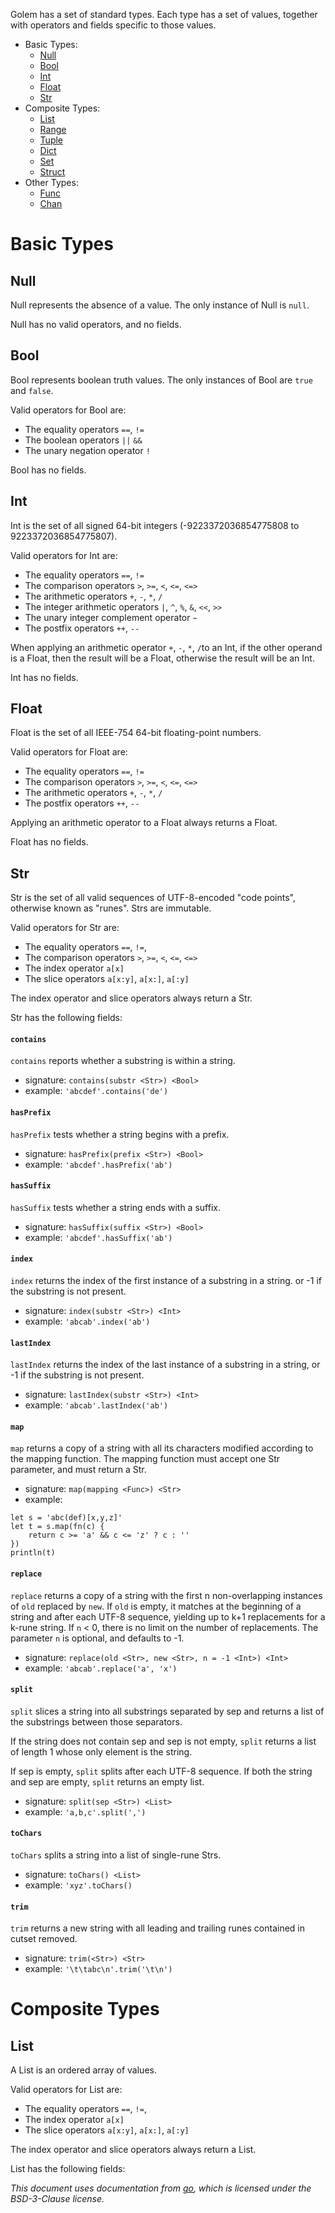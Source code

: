 Golem has a set of standard types.  Each type has a set of values,
together with operators and fields specific to those values.

* Basic Types:
  * [Null](#null)
  * [Bool](#bool)
  * [Int](#int)
  * [Float](#float)
  * [Str](#str)
* Composite Types:
  * [List](#list)
  * [Range](#range)
  * [Tuple](#tuple)
  * [Dict](#dict)
  * [Set](#set)
  * [Struct](#struct)
* Other Types:
  * [Func](#func)
  * [Chan](#chan)

# Basic Types

## Null

Null represents the absence of a value. The only instance of Null is `null`.

Null has no valid operators, and no fields.

## Bool

Bool represents boolean truth values.  The only instances of
Bool are `true` and `false`.

Valid operators for Bool are:
* The equality operators `==`, `!=`
* The boolean operators `||` `&&`
* The unary negation operator `!`

Bool has no fields.

## Int

Int is the set of all signed 64-bit integers (-9223372036854775808 to 9223372036854775807).

Valid operators for Int are:
* The equality operators `==`, `!=`
* The comparison operators `>`, `>=`, `<`, `<=`, `<=>`
* The arithmetic operators `+`, `-`, `*`, `/`
* The integer arithmetic operators <code>&#124;</code>, `^`, `%`, `&`, `<<`, `>>`
* The unary integer complement operator `~`
* The postfix operators `++`, `--`

When applying an arithmetic operator `+`, `-`, `*`, `/`to an Int, if the other
operand is a Float, then the result will be a Float,
otherwise the result will be an Int.

Int has no fields.

## Float

Float is the set of all IEEE-754 64-bit floating-point numbers.

Valid operators for Float are:
* The equality operators `==`, `!=`
* The comparison operators `>`, `>=`, `<`, `<=`, `<=>`
* The arithmetic operators `+`, `-`, `*`, `/`
* The postfix operators `++`, `--`

Applying an arithmetic operator to a Float always returns a Float.

Float has no fields.

## Str

Str is the set of all valid sequences of UTF-8-encoded "code points", otherwise
known as "runes".  Strs are immutable.

Valid operators for Str are:
* The equality operators `==`, `!=`,
* The comparison operators `>`, `>=`, `<`, `<=`, `<=>`
* The index operator `a[x]`
* The slice operators `a[x:y]`, `a[x:]`, `a[:y]`

The index operator and slice operators always return a Str.

Str has the following fields:

#### `contains`
`contains` reports whether a substring is within a string.

* signature: `contains(substr <Str>) <Bool>`
* example: `'abcdef'.contains('de')`

#### `hasPrefix`
`hasPrefix` tests whether a string begins with a prefix.

* signature: `hasPrefix(prefix <Str>) <Bool>`
* example: `'abcdef'.hasPrefix('ab')`

#### `hasSuffix`
`hasSuffix` tests whether a string ends with a suffix.

* signature: `hasSuffix(suffix <Str>) <Bool>`
* example: `'abcdef'.hasSuffix('ab')`

#### `index`
`index` returns the index of the first instance of a substring in a string.
or -1 if the substring is not present.

* signature: `index(substr <Str>) <Int>`
* example: `'abcab'.index('ab')`

#### `lastIndex`
`lastIndex` returns the index of the last instance of a substring in a string,
or -1 if the substring is not present.

* signature: `lastIndex(substr <Str>) <Int>`
* example: `'abcab'.lastIndex('ab')`

#### `map`
`map` returns a copy of a string with all its characters modified according to
the mapping function.  The mapping function must accept one Str parameter,
and must return a Str.

* signature: `map(mapping <Func>) <Str>`
* example:

```
let s = 'abc(def)[x,y,z]'
let t = s.map(fn(c) {
    return c >= 'a' && c <= 'z' ? c : ''
})
println(t)
```

#### `replace`
`replace` returns a copy of a string with the first n non-overlapping instances
of `old` replaced by `new`. If `old` is empty, it matches at the beginning of a string
and after each UTF-8 sequence, yielding up to k+1 replacements for a k-rune string.
If `n` < 0, there is no limit on the number of replacements.  The parameter `n` is
optional, and defaults to -1.

* signature: `replace(old <Str>, new <Str>, n = -1 <Int>) <Int>`
* example: `'abcab'.replace('a', 'x')`

#### `split`
`split` slices a string into all substrings separated by sep and returns a list
of the substrings between those separators.

If the string does not contain sep and sep is not empty, `split` returns a list
of length 1 whose only element is the string.

If sep is empty, `split` splits after each UTF-8 sequence. If both the string
and sep are empty, `split` returns an empty list.

* signature: `split(sep <Str>) <List>`
* example: `'a,b,c'.split(',')`

#### `toChars`
`toChars` splits a string into a list of single-rune Strs.

* signature: `toChars() <List>`
* example: `'xyz'.toChars()`

#### `trim`
`trim` returns a new string with all leading and trailing runes contained in cutset removed.

* signature: `trim(<Str>) <Str>`
* example: `'\t\tabc\n'.trim('\t\n')`

# Composite Types

## List

A List is an ordered array of values.

Valid operators for List are:
* The equality operators `==`, `!=`,
* The index operator `a[x]`
* The slice operators `a[x:y]`, `a[x:]`, `a[:y]`

The index operator and slice operators always return a List.

List has the following fields:


_This document uses documentation from [go](https://github.com/golang/go), which
is licensed under the BSD-3-Clause license._
